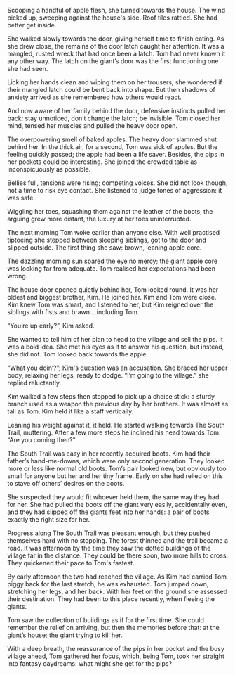 Scooping a handful of apple flesh, she turned towards the house. The wind picked up, sweeping against the house's side. Roof tiles rattled. She had better get inside.

She walked slowly towards the door, giving herself time to finish eating. As she drew close, the remains of the door latch caught her attention. It was a mangled, rusted wreck that had once been a latch. Tom had never known it any other way. The latch on the giant’s door was the first functioning one she had seen.

Licking her hands clean and wiping them on her trousers, she wondered if their mangled latch could be bent back into shape. But then shadows of anxiety arrived as she remembered how others would react.

And now aware of her family behind the door, defensive instincts pulled her back: stay unnoticed, don’t change the latch; be invisible. Tom closed her mind, tensed her muscles and pulled the heavy door open.

The overpowering smell of baked apples. The heavy door slammed shut behind her. In the thick air, for a second, Tom was sick of apples. But the feeling quickly passed; the apple had been a life saver. Besides, the pips in her pockets could be interesting. She joined the crowded table as inconspicuously as possible.

Bellies full, tensions were rising; competing voices. She did not look though, not a time to risk eye contact. She listened to judge tones of aggression: it was safe.

Wiggling her toes, squashing them against the leather of the boots, the arguing grew more distant, the luxury at her toes uninterrupted.

The next morning Tom woke earlier than anyone else. With well practised tiptoeing she stepped between sleeping siblings, got to the door and slipped outside. The first thing she saw: brown, leaning apple core.

The dazzling morning sun spared the eye no mercy; the giant apple core was looking far from adequate. Tom realised her expectations had been wrong.

The house door opened quietly behind her, Tom looked round. It was her oldest and biggest brother, Kim. He joined her. Kim and Tom were close. Kim knew Tom was smart, and listened to her, but Kim reigned over the siblings with fists and brawn... including Tom.

“You’re up early?”, Kim asked.

She wanted to tell him of her plan to head to the village and sell the pips. It was a bold idea. She met his eyes as if to answer his question, but instead, she did not. Tom looked back towards the apple.

“What you doin’?”; Kim's question was an accusation. She braced her upper body, relaxing her legs; ready to dodge. “I’m going to the village.” she replied reluctantly.

Kim walked a few steps then stopped to pick up a choice stick: a sturdy branch used as a weapon the previous day by her brothers. It was almost as tall as Tom. Kim held it like a staff vertically.

Leaning his weight against it, it held. He started walking towards The South Trail, muttering. After a few more steps he inclined his head towards Tom: “Are you coming then?”

The South Trail was easy in her recently acquired boots. Kim had their father’s hand-me-downs, which were only second generation. They looked more or less like normal old boots. Tom’s pair looked new, but obviously too small for anyone but her and her tiny frame. Early on she had relied on this to stave off others’ desires on the boots.

She suspected they would fit whoever held them, the same way they had for her. She had pulled the boots off the giant very easily, accidentally even, and they had slipped off the giants feet into her hands: a pair of boots exactly the right size for her.

Progress along The South Trail was pleasant enough, but they pushed themselves hard with no stopping. The forest thinned and the trail became a road. It was afternoon by the time they saw the dotted buildings of the village far in the distance. They could be there soon, two more hills to cross. They quickened their pace to Tom's fastest.

By early afternoon the two had reached the village. As Kim had carried Tom piggy back for the last stretch, he was exhausted. Tom jumped down, stretching her legs, and her back. With her feet on the ground she assessed their destination. They had been to this place recently, when fleeing the giants.

Tom saw the collection of buildings as if for the first time. She could remember the relief on arriving, but then the memories before that: at the giant’s house; the giant trying to kill her.

With a deep breath, the reassurance of the pips in her pocket and the busy village ahead, Tom gathered her focus, which, being Tom, took her straight into fantasy daydreams: what might she get for the pips?
